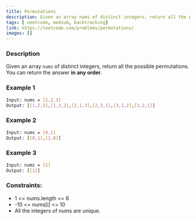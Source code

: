 ```yaml
---
title: Permutations
description: Given an array nums of distinct integers, return all the possible permutations. You can return the answer in any order.
tags: [ neetcode, medium, backtracking]
link: https://leetcode.com/problems/permutations/
images: []
---
```


### Description

Given an array `nums` of distinct integers, return all the possible permutations. You can return the answer **in any order**.

### Example 1

```bash
Input: nums = [1,2,3]
Output: [[1,2,3],[1,3,2],[2,1,3],[2,3,1],[3,1,2],[3,2,1]]
```

### Example 2

```bash
Input: nums = [0,1]
Output: [[0,1],[1,0]]
```

### Example 3

```bash
Input: nums = [1]
Output: [[1]]
```

### Constraints:

- 1 <= nums.length <= 6 
- -10 <= nums[i] <= 10 
- All the integers of nums are unique.